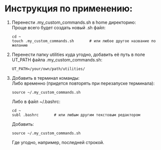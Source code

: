 # Инструкция по применению:
1. Перенести .my_custom_commands.sh в home директорию:  
  Проще всего будет создать новый .sh файл:
    ```
    cd ~
    touch .my_custom_commands.sh       # или любое другое название по желанию
    ```
2. Перенести папку utilities куда угодно, добавить её путь в поле UT_PATH файла .my_custom_commands.sh:
    ```
    UT_PATH=/your/own/path/utilities/
    ```
3. Добавить в терминал команды:  
  Либо временно (придется повторять при перезапуске терминала): 
    ```
    source ~/.my_custom_commands.sh  
    ```
    Либо в файл ~/.bashrc:   
    ```
    cd ~
    subl .bashrc       # или любым другим текстовым редактором
    ```
    Добавить:
    ```
    source ~/.my_custom_commands.sh  
    ```
    Где угодно, например, последней строкой.
